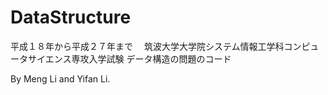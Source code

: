 # DataStructure
平成１８年から平成２７年まで　
筑波大学大学院システム情報工学科コンピュータサイエンス専攻入学試験
データ構造の問題のコード

By Meng Li and Yifan Li.

